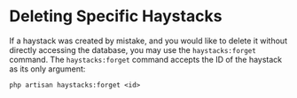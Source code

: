 # Deleting Specific Haystacks

If a haystack was created by mistake, and you would like to delete it without directly accessing the database, you may use the `haystacks:forget` command. The `haystacks:forget` command accepts the ID of the haystack as its only argument:

```
php artisan haystacks:forget <id>
```
